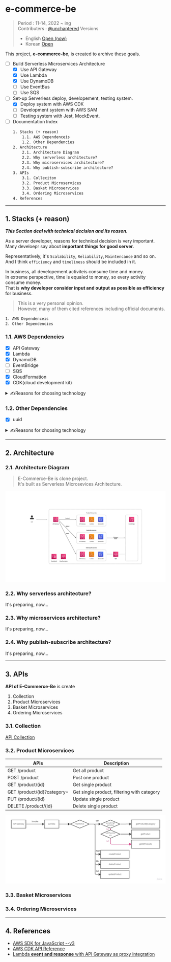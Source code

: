 # e-commerce-be

> Period : 11-14, 2022 ~ ing<br>
> Contributers : [@unchaptered](https://github.com/unchaptered)
> Versions <br>
> - English [Open (now)](./README.md)
> - Korean [Open](./README(KR).md)

This project, **e-commerce-be**, is created to archive these goals.<br>

- [ ] Build Serverless Microservices Architecture 
    - [x] Use API Gateway
    - [x] Use Lambda
    - [x] Use DynamoDB
    - [ ] Use EventBus
    - [ ] Use SQS
- [ ] Set-up Serverless deploy, developement, testing system.
    - [x] Deploy system with AWS CDK
    - [ ] Development system with AWS SAM
    - [ ] Testing system with Jest, MockEvent.

- [ ] Documentation Index
    ```
    1. Stacks (+ reason)
        1.1. AWS Dependenceis
        1.2. Other Dependencies
    2. Architecture
        2.1. Architecture Diagram
        2.2. Why serverless architecture?
        2.3. Why microservices architecture?
        2.4. Why publish-subscribe architecture?
    3. APIs
        3.1. Colleciton
        3.2. Product Microservices 
        3.3. Basket Microservices
        3.4. Ordering Microservices
    4. References
    ```

---

## 1. Stacks (+ reason)

***This Section deal with technical decision and its reason.***

As a server developer, reasons for technical decision is very important.<br>
Many develoepr say about **important things for good server**.<br>

Representatively, it's `Scalability`, `Reliability`, `Maintencance` and so on.<br>
And I think `efficiency` and `timeliness` should be included in it.<br>

In business, all developement activiteis consume time and money.<br>
In extreme perspective, time is equaled to money, so every activity consume money.<br>
That is **why developer consider input and output as possible as efficiency** for business. <br>

> This is a very personal opinion. <br>
> However, many of them cited references including official documents.

```
1. AWS Dependenceis
2. Other Dependencies
```

### 1.1. AWS Dependencies

- [x] API Gateway
- [x] Lambda
- [x] DynamoDB
- [ ] EventBridge
- [ ] SQS
- [x] CloudFormation
- [x] CDK(cloud development kit)

<details>
    <summary>✍️Reasons for choosing technology</summary>

now, preparing...

</details>

### 1.2. Other Dependencies

- [x] uuid

<details>
    <summary>✍️Reasons for choosing technology</summary>

now, preparing...

</details>

---

## 2. Architecture

### 2.1. Architecture Diagram

> E-Commerce-Be is clone project.<br>
> It's built as Serverless Microsevices Architecture.<br>

![](./docs/images/infastructure-architecture.png)

### 2.2. Why serverless architecture?

It's preparing, now...

### 2.3. Why microservices architecture?

It's preparing, now...

### 2.4. Why publish-subscribe architecture?

It's preparing, now...

---

## 3. APIs

**API of E-Commerce-Be** is create

1. Collection
2. Product Microservices
3. Basket Microservices
4. Ordering Microservices

### 3.1. Collection

[API Collection](./docs/collection/e-commerce-be.yaml)

### 3.2. Product Microservices

| APIs | Description |
| ----- | ---------- |
| GET /product | Get all product |
| POST /product | Post one product |
| GET /product/{id} | Get single product |
| GET /product/{id}?category= | Get single product, filtering with category |
| PUT /product/{id} | Update single product |
| DELETE /product/{id} | Delete single product |

![](./docs/images/logic-product-microservices.jpg)

### 3.3. Basket Microservices

### 3.4. Ordering Microservices

---

## 4. References

- [AWS SDK for JavaScript --v3](https://docs.aws.amazon.com/AWSJavaScriptSDK/v3/latest/index.html)
- [AWS CDK API Reference](https://docs.aws.amazon.com/cdk/api/v2/docs/aws-construct-library.html)
- [Lambda **event and response** with API Gateway as proxy integration](https://docs.aws.amazon.com/ko_kr/lambda/latest/dg/services-apigateway.html)